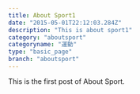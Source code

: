 ```yaml
---
title: About Sport1
date: "2015-05-01T22:12:03.284Z"
description: "This is about sport1"
category: "aboutsport"
categoryname: "運動"
type: "basic_page"
branch: "aboutsport"
---
```


This is the first post of About Sport.
